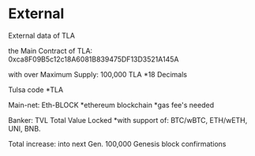 # External
External data of TLA

the Main Contract of TLA: 0xca8F09B5c12c18A6081B839475DF13D3521A145A

with over Maximum Supply: 100,000 TLA *18 Decimals

Tulsa code *TLA

Main-net: Eth-BLOCK *ethereum blockchain *gas fee's needed

Banker: TVL Total Value Locked *with support of: BTC/wBTC, ETH/wETH, UNI, BNB.

Total increase: into next Gen. 100,000 Genesis block confirmations
